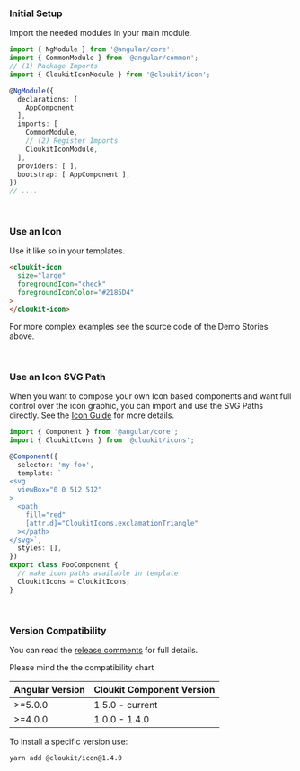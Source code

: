 ### Initial Setup

Import the needed modules in your main module.

```typescript
import { NgModule } from '@angular/core';
import { CommonModule } from '@angular/common';
// (1) Package Imports
import { CloukitIconModule } from '@cloukit/icon';

@NgModule({
  declarations: [
    AppComponent
  ],
  imports: [
    CommonModule,
    // (2) Register Imports
    CloukitIconModule,
  ],
  providers: [ ],
  bootstrap: [ AppComponent ],
})
// ....
```

&nbsp;

### Use an Icon


Use it like so in your templates.

```html
<cloukit-icon
  size="large"
  foregroundIcon="check"
  foregroundIconColor="#2185D4"
>
</cloukit-icon>
```

For more complex examples see the source code of the Demo Stories above.


&nbsp;

### Use an Icon SVG Path

When you want to compose your own Icon based components and want full control over the icon graphic,
you can import and use the SVG Paths directly. See the [Icon Guide](/#/guide/iconing) for more details.

```typescript
import { Component } from '@angular/core';
import { CloukitIcons } from '@cloukit/icons';

@Component({
  selector: 'my-foo',
  template: `
<svg
  viewBox="0 0 512 512"
>
  <path
    fill="red"
    [attr.d]="CloukitIcons.exclamationTriangle"
  ></path>
</svg>`,
  styles: [],
})
export class FooComponent {
  // make icon paths available in template
  CloukitIcons = CloukitIcons;
}
```


&nbsp;

### Version Compatibility

You can read the [release comments](https://github.com/cloukit/icon/releases) for full details.

Please mind the the compatibility chart

| Angular Version | Cloukit Component Version |
|-----------------|---------------------------|
| >=5.0.0         | 1.5.0 - current           |
| >=4.0.0         | 1.0.0 - 1.4.0             |

To install a specific version use:

```
yarn add @cloukit/icon@1.4.0
```

